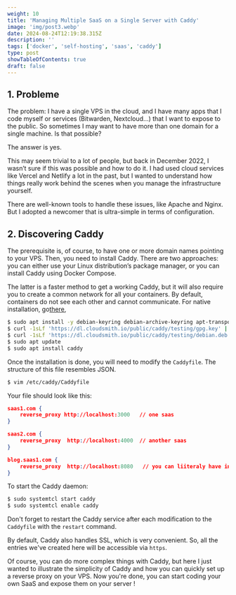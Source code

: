 ```yaml
---
weight: 10
title: 'Managing Multiple SaaS on a Single Server with Caddy'
image: 'img/post3.webp'
date: 2024-08-24T12:19:38.315Z
description: ''
tags: ['docker', 'self-hosting', 'saas', 'caddy']
type: post
showTableOfContents: true
draft: false
---
```


## 1. Probleme

The problem: I have a single VPS in the cloud, and I have many apps that I code myself or services (Bitwarden, Nextcloud...) that I want to expose to the public.
So sometimes I may want to have more than one domain for a single machine. Is that possible?

The answer is yes.

This may seem trivial to a lot of people, but back in December 2022, I wasn’t sure if this was possible and how to do it.
I had used cloud services like Vercel and Netlify a lot in the past, but I wanted to understand how things really work behind the scenes when you manage the infrastructure yourself.

There are well-known tools to handle these issues, like Apache and Nginx. But I adopted a newcomer that is ultra-simple in terms of configuration.

## 2. Discovering Caddy

The prerequisite is, of course, to have one or more domain names pointing to your VPS. Then, you need to install Caddy. There are two approaches: you can either use your Linux distribution’s package manager, or you can install Caddy using Docker Compose.

The latter is a faster method to get a working Caddy, but it will also require you to create a common network for all your containers. By default, containers do not see each other and cannot communicate. For native installation, go[there](https://caddyserver.com/docs/install),

```bash
$ sudo apt install -y debian-keyring debian-archive-keyring apt-transport-https curl
$ curl -1sLf 'https://dl.cloudsmith.io/public/caddy/testing/gpg.key' | sudo gpg --dearmor -o /usr/share/keyrings/caddy-testing-archive-keyring.gpg
$ curl -1sLf 'https://dl.cloudsmith.io/public/caddy/testing/debian.deb.txt' | sudo tee /etc/apt/sources.list.d/caddy-testing.list
$ sudo apt update
$ sudo apt install caddy

```

Once the installation is done, you will need to modify the `Caddyfile`. The structure of this file resembles JSON.

```bash
$ vim /etc/caddy/Caddyfile
```

Your file should look like this:

```json
saas1.com {
	reverse_proxy http://localhost:3000   // one saas
}

saas2.com {
	reverse_proxy  http://localhost:4000  // another saas
}

blog.saas1.com {
	reverse_proxy  http://localhost:8080   // you can liiteraly have infinte amount of service with sub-domain
}

```

To start the Caddy daemon:

```bash
$ sudo systemtcl start caddy
$ sudo systemtcl enable caddy
```

Don't forget to restart the Caddy service after each modification to the `Caddyfile` with the `restart` command.

By default, Caddy also handles SSL, which is very convenient. So, all the entries we've created here will be accessible via `https`.

Of course, you can do more complex things with Caddy, but here I just wanted to illustrate the simplicity of Caddy and how you can quickly set up a reverse proxy on your VPS.
Now you're done, you can start coding your own SaaS and expose them on your server !
